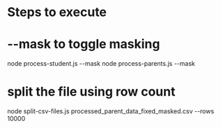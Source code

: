 # Steps to execute

# --mask to toggle masking
node process-student.js --mask
node process-parents.js --mask

# split the file using row count
node split-csv-files.js processed_parent_data_fixed_masked.csv --rows 10000